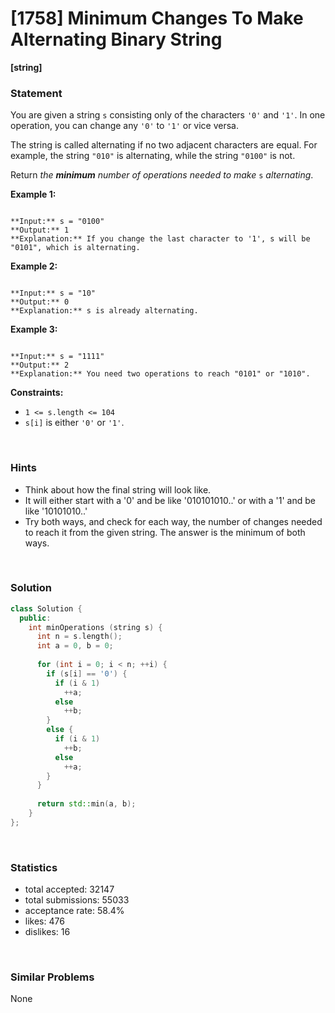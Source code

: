 # [1758] Minimum Changes To Make Alternating Binary String

**[string]**

### Statement

You are given a string `s` consisting only of the characters `'0'` and `'1'`. In one operation, you can change any `'0'` to `'1'` or vice versa.

The string is called alternating if no two adjacent characters are equal. For example, the string `"010"` is alternating, while the string `"0100"` is not.

Return *the **minimum** number of operations needed to make* `s` *alternating*.


**Example 1:**

```

**Input:** s = "0100"
**Output:** 1
**Explanation:** If you change the last character to '1', s will be "0101", which is alternating.

```

**Example 2:**

```

**Input:** s = "10"
**Output:** 0
**Explanation:** s is already alternating.

```

**Example 3:**

```

**Input:** s = "1111"
**Output:** 2
**Explanation:** You need two operations to reach "0101" or "1010".

```

**Constraints:**
* `1 <= s.length <= 104`
* `s[i]` is either `'0'` or `'1'`.


<br>

### Hints

- Think about how the final string will look like.
- It will either start with a '0' and be like '010101010..' or with a '1' and be like '10101010..'
- Try both ways, and check for each way, the number of changes needed to reach it from the given string. The answer is the minimum of both ways.

<br>

### Solution

```cpp
class Solution {
  public:
    int minOperations (string s) {
      int n = s.length();
      int a = 0, b = 0;
      
      for (int i = 0; i < n; ++i) {
        if (s[i] == '0') {
          if (i & 1)
            ++a;
          else
            ++b;
        }
        else {
          if (i & 1)
            ++b;
          else
            ++a;
        }
      }
      
      return std::min(a, b);
    }
};
```

<br>

### Statistics

- total accepted: 32147
- total submissions: 55033
- acceptance rate: 58.4%
- likes: 476
- dislikes: 16

<br>

### Similar Problems

None
